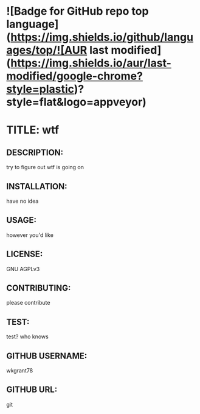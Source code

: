 

# ![Badge for GitHub repo top language](https://img.shields.io/github/languages/top/![AUR last modified](https://img.shields.io/aur/last-modified/google-chrome?style=plastic)?style=flat&logo=appveyor)


# TITLE: wtf

## DESCRIPTION: 
try to figure out wtf is going on

## INSTALLATION: 
have no idea

## USAGE:
however you'd like

## LICENSE:
GNU AGPLv3

## CONTRIBUTING:
please contribute

## TEST:
test? who knows

## GITHUB USERNAME:
wkgrant78

## GITHUB URL:
git

